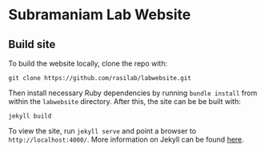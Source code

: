 # Subramaniam Lab Website

## Build site

To build the website locally, clone the repo with:

```
git clone https://github.com/rasilab/labwebsite.git
```

Then install necessary Ruby dependencies by running `bundle install` from within the `labwebsite` directory.  After this, the site can be be built with:

```
jekyll build
```

To view the site, run `jekyll serve` and point a browser to `http://localhost:4000/`.  More information on Jekyll can be found [here](http://jekyllrb.com/).
